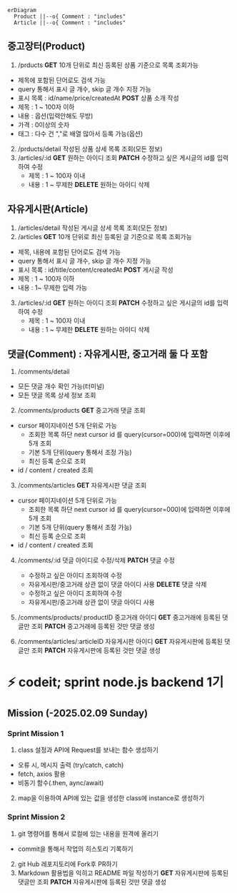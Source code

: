 
```mermaid
erDiagram
  Product ||--o{ Comment : "includes"
  Article ||--o{ Comment : "includes"
```

## 중고장터(Product)

1. /prducts
   **GET** 10개 단위로 최신 등록된 상품 기준으로 목록 조회가능

- 제목에 포함된 단어로도 검색 가능
- query 통해서 표시 글 개수, skip 글 개수 지정 가능
- 표시 목록 : id/name/price/createdAt
  **POST** 상품 소개 작성
- 제목 : 1 ~ 100자 이하
- 내용 : 옵션(입력안해도 무방)
- 가격 : 0이상의 숫자
- 태그 : 다수 건 ","로 배열 많아서 등록 가능(옵션)

2. /prducts/detail 작성된 상품 상세 목록 조회(모든 정보)
3. /articles/:id
   **GET** 원하는 아이디 조회
   **PATCH** 수정하고 싶은 게시글의 id를 입력하여 수정
   - 제목 : 1 ~ 100자 이내
   - 내용 : 1 ~ 무제한
     **DELETE** 원하는 아이디 삭제

## 자유게시판(Article)

1. /articles/detail 작성된 게시글 상세 목록 조회(모든 정보)
2. /articles
   **GET** 10개 단위로 최신 등록된 글 기준으로 목록 조회가능

- 제목, 내용에 포함된 단어로도 검색 가능
- query 통해서 표시 글 개수, skip 글 개수 지정 가능
- 표시 목록 : id/title/content/createdAt
  **POST** 게시글 작성
- 제목 : 1 ~ 100자 이하
- 내용 : 1~ 무제한 입력 가능

3. /articles/:id
   **GET** 원하는 아이디 조회
   **PATCH** 수정하고 싶은 게시글의 id를 입력하여 수정
   - 제목 : 1 ~ 100자 이내
   - 내용 : 1 ~ 무제한
     **DELETE** 원하는 아이디 삭제

## 댓글(Comment) : 자유게시판, 중고거래 둘 다 포함

1. /comments/detail

- 모든 댓글 개수 확인 가능(터미널)
- 모든 댓글 목록 상세 정보 조회

2. /comments/products
   **GET** 중고거래 댓글 조회

- cursor 페이지네이션 5개 단위로 가능
  - 조회한 목록 하단 next cursor id 를 query(cursor=000)에 입력하면 이후에 5개 조회
  - 기본 5개 단위(query 통해서 조정 가능)
  - 최신 등록 순으로 조회
- id / content / created 조회

3. /comments/articles
   **GET** 자유게시판 댓글 조회

- cursor 페이지네이션 5개 단위로 가능
  - 조회한 목록 하단 next cursor id 를 query(cursor=000)에 입력하면 이후에 5개 조회
  - 기본 5개 단위(query 통해서 조정 가능)
  - 최신 등록 순으로 조회
- id / content / created 조회

4. /comments/:id 댓글 아이디로 수정/삭제
   **PATCH** 댓글 수정

   - 수정하고 싶은 아이디 조회하여 수정
   - 자유게시판/중고거래 상관 없이 댓글 아이디 사용
     **DELETE** 댓글 삭제
   - 수정하고 싶은 아이디 조회하여 수정
   - 자유게시판/중고거래 상관 없이 댓글 아이디 사용

5. /comments/products/:productID 중고거래 아이디
   **GET** 중고거래에 등록된 댓글만 조회
   **PATCH** 중고거래에 등록된 것만 댓글 생성

6. /comments/articles/:articleID 자유게시판 아이디
  **GET** 자유게시판에 등록된 댓글만 조회
  **PATCH** 자유게시판에 등록된 것만 댓글 생성

# ⚡️ codeit; sprint node.js backend 1기

## Mission (-2025.02.09 Sunday)

### Sprint Mission 1

1. class 설정과 API에 Request를 보내는 함수 생성하기

- 오류 시, 메시지 출력 (try/catch, catch)
- fetch, axios 활용
- 비동기 함수(.then, aync/await)

2. map을 이용하여 API에 있는 값을 생성한 class에 instance로 생성하기

### Sprint Mission 2

1. git 명령어를 통해서 로컬에 있는 내용을 원격에 올리기

- commit을 통해서 작업의 히스토리 기록하기

2. git Hub 레포지토리에 Fork후 PR하기
3. Markdown 활용법을 익히고 README 파일 작성하기
   **GET** 자유게시판에 등록된 댓글만 조회
   **PATCH** 자유게시판에 등록된 것만 댓글 생성
